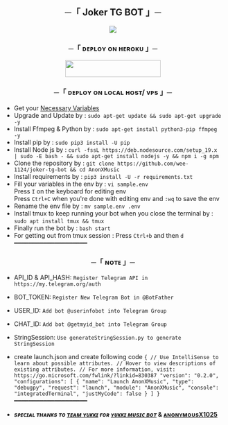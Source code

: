 <h2 align="center">
    ─「 Joker TG BOT 」─
</h2>

<p align="center">
  <img src="https://c4.wallpaperflare.com/wallpaper/570/702/346/joaquin-phoenix-joker-batman-joker-2019-movie-dark-hd-wallpaper-preview.jpg">
</p>

<h3 align="center">
    ─「 ᴅᴇᴩʟᴏʏ ᴏɴ ʜᴇʀᴏᴋᴜ 」─
</h3>

<p align="center"><a href="https://dashboard.heroku.com/new?template=https://github.com/wee-1124/joker-tg-bot/tree/master/AnonXMusic"> <img src="https://img.shields.io/badge/Deploy%20On%20Heroku-black?style=for-the-badge&logo=heroku" width="220" height="38.45"/></a></p>

<h3 align="center">
    ─「 ᴅᴇᴩʟᴏʏ ᴏɴ ʟᴏᴄᴀʟ ʜᴏsᴛ/ ᴠᴘs 」─
</h3>

- Get your [Necessary Variables](https://github.com/wee-1124/joker-tg-bot/blob/master/sample.env)
- Upgrade and Update by :
`sudo apt-get update && sudo apt-get upgrade -y`
- Install Ffmpeg & Python by :
`sudo apt-get install python3-pip ffmpeg -y`
- Install pip by :
`sudo pip3 install -U pip`
- Install Node js by :
`curl -fssL https://deb.nodesource.com/setup_19.x | sudo -E bash - && sudo apt-get install nodejs -y && npm i -g npm`
- Clone the repository by :
`git clone https://github.com/wee-1124/joker-tg-bot && cd AnonXMusic`
- Install requirements by :
`pip3 install -U -r requirements.txt`
- Fill your variables in the env by :
`vi sample.env`<br>
Press `I` on the keyboard for editing env<br>
Press `Ctrl+C` when you're done with editing env and `:wq` to save the env<br>
- Rename the env file by :
`mv sample.env .env`
- Install tmux to keep running your bot when you close the terminal by :
`sudo apt install tmux && tmux`
- Finally run the bot by :
`bash start`
- For getting out from tmux session : Press `Ctrl+b` and then `d`<br>
━━━━━━━━━━━━━━━━━━━━

<h3 align="center">
    ─「 ɴᴏᴛᴇ 」─
</h3>

- API_ID & API_HASH: 
`Register Telegram API in https://my.telegram.org/auth`
- BOT_TOKEN: 
`Register New Telegram Bot in @BotFather`
- USER_ID: 
`Add bot @userinfobot into Telegram Group`
- CHAT_ID: 
`Add bot @getmyid_bot into Telegram Group`
- StringSession: 
`Use generateStringSession.py to generate StringSession`
- create launch.json and create following code
`{
    // Use IntelliSense to learn about possible attributes.
    // Hover to view descriptions of existing attributes.
    // For more information, visit: https://go.microsoft.com/fwlink/?linkid=830387
    "version": "0.2.0",
    "configurations": [
        {
            "name": "Launch AnonXMusic",
            "type": "debugpy",
            "request": "launch",
            "module": "AnonXMusic",
            "console": "integratedTerminal",
            "justMyCode": false
        }
    ]
}`
━━━━━━━━━━━━━━━━━━━━

- <b> _sᴩᴇᴄɪᴀʟ ᴛʜᴀɴᴋs ᴛᴏ [ᴛᴇᴀᴍ ʏᴜᴋᴋɪ](https://github.com/TeamYukki) ғᴏʀ [ʏᴜᴋᴋɪ ᴍᴜsɪᴄ ʙᴏᴛ](https://github.com/TeamYukki/YukkiMusicBot)_ & [ᴀɴᴏɴʏᴍᴏᴜsX1025](https://github.com/TeamYukki/YukkiMusicBot)
</b>
